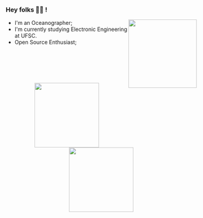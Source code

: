 ### Hey folks 🖖🏽 ! 
<p>
  <img height="180em" align="right"  src="https://cdn.discordapp.com/attachments/884532603305226293/894813594032672778/gif_github.gif">
</p>

- I'm an Oceanographer;
- I'm currently studying Electronic Engineering at UFSC.
- Open Source Enthusiast;

<br/>
<br/>
<br/>
<br/>
<br/>

<div align="center">
  <a href="https://github.com/allerif">
  <img height="170em" src="https://github-readme-stats.vercel.app/api?username=allerif&show_icons=true&theme=dracula&include_all_commits=true&count_private=true"/>
  <img height="170em" src="https://github-readme-stats.vercel.app/api/top-langs/?username=allerif&layout=compact&langs_count=7&theme=dracula"/>
</div>
